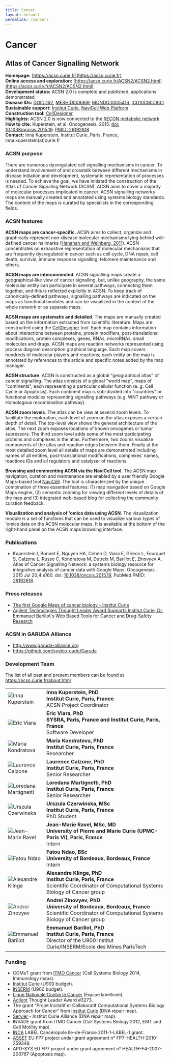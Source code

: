 ```yaml
---
title: Cancer
layout: default
permalink: /cancer/
---
```


# Cancer
## Atlas of Cancer Signalling Network

**Homepage:** [https://acsn.curie.fr](https://acsn.curie.fr)  
**Online access and exploration:** [https://acsn.curie.fr/ACSN2/ACSN2.html](https://acsn.curie.fr/ACSN2/ACSN2.html)  
**Development status:** ACSN 2.0 is complete and published, applications demonstrated  
**Disease IDs:** [DOID:162](https://disease-ontology.org/?id=DOID:162), [MESH:D009369](https://meshb.nlm.nih.gov/record/ui?ui=D009369), [MONDO:0005416](https://www.ebi.ac.uk/ols/ontologies/mondo/terms?short_form=MONDO_0005416), [ICD10CM:C80.1](https://www.icd10data.com/ICD10CM/Codes/C00-D49/C76-C80/C80-/C80.1)  
**Sustainable support:** [Institut Curie](https://sysbio.curie.fr/), [NaviCell Web Platform](https://bmcsystbiol.biomedcentral.com/articles/10.1186/1752-0509-7-100)  
**Construction tool:** [CellDesigner](https://www.celldesigner.org/)  
**Highlights:** ACSN 2.0 is now connected to the [RECON metabolic network](https://www.vmh.life/)  
**How to cite:** Kuperstein, et al. Oncogenesis. 2015. [doi: 10.1038/oncsis.2015.19](https://doi.org/10.1038/oncsis.2015.19). [PMID: 26192618](https://www.ncbi.nlm.nih.gov/pubmed/26192618)  
**Contact:** Inna Kuperstein, Institut Curie, Paris, France, inna.kuperstein(at)curie.fr   

<h3 id="ACSN purpose">ACSN purpose</h3>

<p>There are numerous dysregulated cell signalling mechanisms in cancer. To understand involvement of and crosstalk between 
different mechanisms in disease initiation and development, systematic representation of processes is needed. To achieve 
the goal, we have initiated the construction of the Atlas of Cancer Signaling Network (ACSN). ACSN aims to cover a majority 
of molecular processes implicated in cancer. ACSN signalling networks maps are manually created and annotated using systems 
biology standards. The content of the maps is curated by specialists in the corresponding fields.</p>

<h3 id="ACSN features">ACSN features</h3>

<p><strong>ACSN maps are cancer-specific</strong>. ACSN aims to collect, organize and graphically represent non-disease molecular 
mechanisms lying behind well-defined cancer hallmarks 
(<a href="http://www.cell.com/abstract/S0092-8674%2811%2900127-9" target="_blank">Hanahan and Weinberg, 2011</a>). 
ACSN concentrates on exhaustive representation of molecular mechanisms that are frequently dysregulated in cancer such as cell cycle, 
DNA repair, cell death, survival, immune response signalling, telomere maintenance and others.</p>

<p><strong>ACSN maps are interconnected</strong>. ACSN signalling maps create a geographical-like view of cancer signalling, but, 
unlike geography, the same molecular entity can participate in several pathways, connecting them together, and this is reflected 
explicitly in ACSN. To keep track of canonically-defined pathways, signalling pathways are indicated on the maps as functional modules 
and can be visualized in the context of the whole network or as separate maps.</p>

<p><strong>ACSN maps are systematic and detailed</strong>. The maps are manually created based on the information extracted from 
scientific literature. Maps are constructed using the <a href="http://celldesigner.org/" target="_blank">CellDesigner</a> tool. Each map contains information about 
interactions between proteins, protein modifiers, post-translational modifications, protein complexes, genes, RNAs, microRNAs, 
small molecules and drugs. ACSN maps are reaction networks represented using process diagram description graphical language. 
Each map covers hundreds of molecular players and reactions; each entity on the map is annotated by references to the article and 
specific notes added by the map manager.</p>

<p><strong>ACSN structure</strong>. ACSN is constructed as a global "geographical atlas" of cancer signalling. The atlas consists 
of a global "world map", maps of "continents", each representing a particular cellular function (e. g. Cell Cycle or Apoptosis). 
Each continent map is sub-divided into "countries" or functional modules representing signalling pathways (e.g. WNT pathway or 
Homologous recombination pathway).</p>

<p><strong>ACSN zoom levels</strong>. The atlas can be view at several zoom levels. To facilitate the exploration, each level of 
zoom on the atlas exposes a certain depth of detail. The top-level view shows the general architecture of the atlas. The next zoom 
exposes locations of known oncogenes or tumor supressors. The third zoom level adds some of the most participating proteins and 
complexes in the atlas. Furthermore, two zooms visualize components of the atlas and reaction edges between them. Finally at the 
most detailed zoom level all details of maps are demonstrated including names of all entities, post-translational modifications, 
complexes’ names, reactions IDs and all regulators and catalyzer of reactions.</p>

<p><strong>Browsing and commenting ACSN via the NaviCell tool</strong>. The ACSN map navigation, curation and maintenance are enabled 
by a user friendly Google Maps-based tool <a href="https://navicell.curie.fr/" target="_blank">NaviCell</a>. The tool is characterized 
by the unique combination of three essential features: (1) map navigation based on Google Maps engine, (2) semantic zooming for 
viewing different levels of details of the map and (3) integrated web-based blog for collecting the community curation feedback.</p>

<p><strong>Visualization and analysis of 'omics data using ACSN</strong>. The visualization module is a set of functions that 
can be used to visualize various types of 'omics data on the ACSN molecular maps. It is available at the bottom of the right-hand 
panel on the ACSN maps browsing interface.</p>

<h3 id="Publications">Publications</h3>

<ul>
<li>
Kuperstein I, Bonnet E, Nguyen HA, Cohen D, Viara E, Grieco L, Fourquet S, Calzone L, Russo C, Kondratova M, Dutreix M, Barillot E, Zinovyev A. Atlas of Cancer Signalling Network: a systems biology resource for integrative analysis of cancer data with Google Maps. Oncogenesis. 2015 Jul 20;4:e160. 
doi: <a href="https://dx.doi.org/10.1038/oncsis.2015.19" target="_blank">10.1038/oncsis.2015.19</a>. 
PubMed PMID: <a href="https://www.ncbi.nlm.nih.gov/pubmed/26192618" target="_blank">26192618</a>.
</li>
</ul>

<h3 id="Press releases">Press releases</h3>

<ul>
<li>
<a href="http://curie.fr/actualites/premiere-google-maps-cancer-006559?prehome=0" target="_blank">The first Google Maps of cancer biology - Institut Curie </a>
</li>
<li>
<a href="http://www.agilent.com/about/newsroom/presrel/2013/27aug-ca13057.html" target="_blank">Agilent Technologies Thought Leader Award Supports Institut Curie, Dr. Emmanuel Barillot's Web Based Tools for Cancer and Drug-Safety Research</a>
</li>
</ul>

<h3 id="ACSN in GARUDA Alliance">ACSN in GARUDA Alliance</h3>

<ul>
<li><a href="http://www.garuda-alliance.org" target="_blank">http://www.garuda-alliance.org</a></li>
<li><a href="https://github.com/sysbio-curie/Garuda" target="_blank">https://github.com/sysbio-curie/Garuda</a></li>
</ul>

<h3 id="Developers team">Development Team</h3>

<p>The list of all past and present members can be found at <a href="https://acsn.curie.fr/about.html" target="_blank">https://acsn.curie.fr/about.html</a></p>

<table>
<tr>
<td width="105"><img src="../images/team/InnaKuperstein.jpg" alt="Inna Kuperstein" /></td>
<td><strong>Inna Kuperstein, PhD</strong><br /><strong>Institut Curie, Paris, France</strong><br />ACSN Project Coordinator<br /></td>
</tr>
<tr>
<td><img src="../images/team/EricViara.jpg" alt="Eric Viara" /></td>
<td><strong>Eric Viara, PhD</strong><br /><strong>SYSRA, Paris, France and Institut Curie, Paris, France</strong><br />Software Developer<br /></td>
</tr>
<tr>
<td><img src="../images/team/MariaKondratova.jpg" alt="Maria Kondratova" /></td>
<td><strong>Maria Kondratova, PhD</strong><br /><strong>Institut Curie, Paris, France</strong><br />Researcher</td>
</tr>
<tr>
<td><img src="../images/team/LaurenceCalzone.jpg" alt="Laurence Calzone" /></td>
<td><strong>Laurence Calzone, PhD</strong><br /><strong>Institut Curie, Paris, France</strong><br />Senior Researcher</td>
</tr>
<tr>
<td><img src="../images/team/LoredanaMartignetti.jpg" alt="Loredana Martignetti" /></td>
<td><strong>Loredana Martignetti, PhD</strong><br /><strong>Institut Curie, Paris, France</strong><br />Senior Researcher</td>
</tr>
<tr>
<td><img src="../images/team/UrszulaCzerwinska.jpg" alt="Urszula Czerwinska" /></td>
<td><strong>Urszula Czerwinska, MSc</strong><br /><strong>Institut Curie, Paris, France</strong><br />PhD Student</td>
</tr>
<tr>
<td><img src="../images/team/JeanMarieRavel.jpg" alt="Jean-Marie Ravel" /></td>
<td><strong>Jean-Marie Ravel, MSc, MD</strong><br /><strong>University of Pierre and Marie Curie (UPMC-Paris VI), Paris, France</strong><br />Intern</td>
</tr>
<tr>
<td><img src="../images/team/noprofile.jpg" alt="Fatou Ndao" /></td>
<td><strong>Fatou Ndao, BSc</strong><br /><strong>University of Bordeaux, Bordeaux, France</strong><br />Intern</td>
</tr>
<tr>
<td><img src="../images/team/noprofile.jpg" alt="Alexandre Klinge" /></td>
<td><strong>Alexandre Klinge, PhD</strong><br /><strong>Institut Curie, Paris, France</strong><br />Scientific Coordinator of Computational Systems Biology of Cancer group</td>
</tr>
<tr>
<td><img src="../images/team/AndreiZinovyev.jpg" alt="Andrei Zinovyev" /></td>
<td><strong>Andrei Zinovyev, PhD</strong><br /><strong>University of Bordeaux, Bordeaux, France</strong><br />Scientific Coordinator of Computational Systems Biology of Cancer group</td>
</tr>
<tr>
<td><img src="../images/team/EmmanuelBarillot.jpg" alt="Emmanuel Barillot" /></td>
<td><strong>Emmanuel Barillot, PhD</strong><br /><strong>Institut Curie, Paris, France</strong><br />Director of the U900 Institut Curie/INSERM/Ecole des Mines ParisTech</td>
</tr>
</table>

<h3 id="Funding">Funding</h3>

<ul>
<li>COMeT grant from <a href="https://itcancer.aviesan.fr/" target="_blank">ITMO Cancer</a> 
(Call Systems Biology 2014, Immunology maps).</li>
<li><a href="http://www.curie.fr/" target="_blank">Institut Curie</a> (U900 budget).</li>
<li><a href="http://www.inserm.fr/" target="_blank">INSERM</a> (U900 budget).</li>
<li><a href="http://www.ligue-cancer.net/" target="_blank">Ligue Nationale Contre le Cancer</a> (Equipe labellisée).</li>
<li><a href="http://www.agilent.com/" target="_blank">Agilent</a> Thought Leader Award #3273.</li>
<li>The grant “Projet Incitatif et Collaboratif Computational Systems Biology Approach for Cancer” from 
<a href="http://www.curie.fr/" target="_blank">Institut Curie</a> (DNA repair map).</li>
<li><a href="http://www.servier.fr/" target="_blank">Servier</a> - Institut Curie Alliance (DNA repair map).</li>
<li>INVADE grant from ITMO Cancer (Call Systems Biology 2012, EMT and Cell Motility map).</li>
<li><a href="http://www.e-cancer.fr/en" target="_blank">INCA</a> LABEL Cancéropole Ile-de-France 2011-1-LABEL-1 grant.</li>
<li><a href="http://www.ucd.ie/sbi/asset/" target="_blank">ASSET</a> EU FP7 project under grant agreement 
n° FP7-HEALTH-2010-259348.</li>
<li>APO-SYS EU FP7 project under grant agreement n° HEALTH-F4-2007-200767 (Apoptosis map).</li>
</ul>
